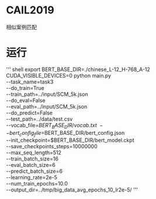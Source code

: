 # CAIL2019
相似案例匹配


# 运行

''' shell
export BERT_BASE_DIR=./chinese_L-12_H-768_A-12
CUDA_VISIBLE_DEVICES=0 python main.py \
  --task_name=task3 \
  --do_train=True \
  --train_path=../input/SCM_5k.json \
  --do_eval=False \
  --eval_path=../input/SCM_5k.json \
  --do_predict=False \
  --test_path=../data/test.csv \
  --vocab_file=$BERT_BASE_DIR/vocab.txt \
  --bert_config_file=$BERT_BASE_DIR/bert_config.json \
  --init_checkpoint=$BERT_BASE_DIR/bert_model.ckpt \
  --save_checkpoints_steps=10000000 \
  --max_seq_length=512 \
  --train_batch_size=16 \
  --eval_batch_size=6 \
  --predict_batch_size=6 \
  --learning_rate=2e-5 \
  --num_train_epochs=10.0 \
  --output_dir=../tmp/big_data_avg_epochs_10_lr2e-5/
  '''

